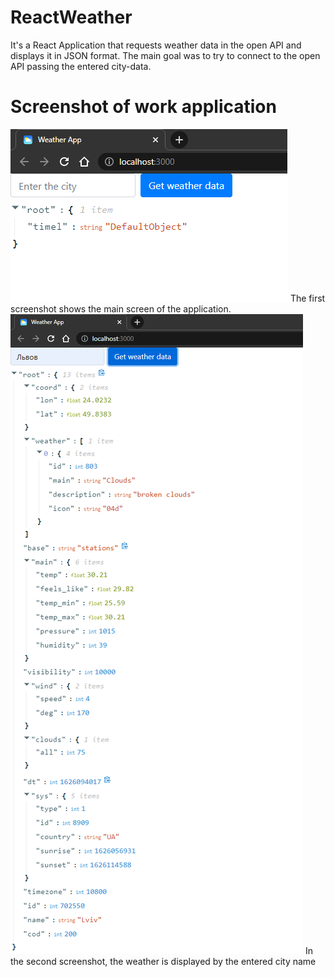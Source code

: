 # ReactWeather
It's a React Application that requests weather data in the open API and displays it in JSON format. The main goal was to try to connect to the open API passing the entered city-data.
# Screenshot of work application
<img src="/resources/img1.png">
The first screenshot shows the main screen of the application.
<img src="/resources/img2.png">
In the second screenshot, the weather is displayed by the entered city name
